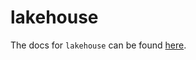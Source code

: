 # lakehouse

The docs for `lakehouse` can be found
[here](https://docs.dagster.io/_apidocs/libraries/lakehouse).
